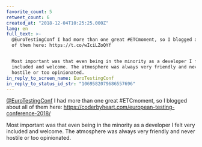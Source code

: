 ```yaml
---
favorite_count: 5
retweet_count: 6
created_at: "2018-12-04T10:25:25.000Z"
lang: en
full_text: >-
  @EuroTestingConf I had more than one great #ETCmoment, so I blogged about all
  of them here: https://t.co/wIciLZoQYf


  Most important was that even being in the minority as a developer I felt very
  included and welcome. The atmosphere was always very friendly and never
  hostile or too opinionated.
in_reply_to_screen_name: EuroTestingConf
in_reply_to_status_id_str: "1069582079686557696"
---
```


[@EuroTestingConf](https://twitter.com/EuroTestingConf) I had more than one
great #ETCmoment, so I blogged about all of them here:
<https://coderbyheart.com/european-testing-conference-2018/>

Most important was that even being in the minority as a developer I felt very
included and welcome. The atmosphere was always very friendly and never hostile
or too opinionated.
